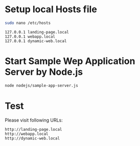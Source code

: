 # Setup local Hosts file

```bash
sudo nano /etc/hosts
```

```
127.0.0.1 landing-page.local
127.0.0.1 webapp.local
127.0.0.1 dynamic-web.local
```

# Start Sample Wep Application Server by Node.js

```bash
node nodejs/sample-app-server.js
```


# Test

Please visit following URLs:

```
http://landing-page.local
http://webapp.local
http://dynamic-web.local
```